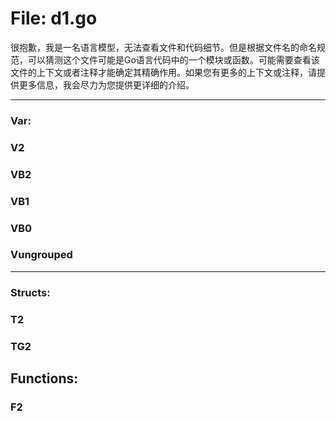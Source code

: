 # File: d1.go

很抱歉，我是一名语言模型，无法查看文件和代码细节。但是根据文件名的命名规范，可以猜测这个文件可能是Go语言代码中的一个模块或函数。可能需要查看该文件的上下文或者注释才能确定其精确作用。如果您有更多的上下文或注释，请提供更多信息，我会尽力为您提供更详细的介绍。




---

### Var:

### V2





### VB2





### VB1





### VB0





### Vungrouped








---

### Structs:

### T2





### TG2





## Functions:

### F2





